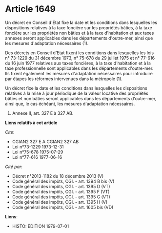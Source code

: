 # Article 1649

Un décret en Conseil d'Etat fixe la date et les conditions dans lesquelles les dispositions relatives à la taxe foncière sur
les propriétés bâties, à la taxe foncière sur les propriétés non bâties et à la taxe d'habitation et aux taxes annexes seront
applicables dans les départements d'outre-mer, ainsi que les mesures d'adaptation nécessaires (1).

Des décrets en Conseil d'Etat fixent les conditions dans lesquelles les lois n° 73-1229 du 31 décembre 1973, n° 75-678 du 29
juillet 1975 et n° 77-616 du 16 juin 1977 relatives aux taxes foncières, à la taxe d'habitation et à la taxe professionnelle
sont applicables dans les départements d'outre-mer. Ils fixent également les mesures d'adaptation nécessaires pour introduire
par étapes les réformes intervenues dans la métropole (1).

Un décret fixe la date et les conditions dans lesquelles les dispositions relatives à la mise à jour périodique de la valeur
locative des propriétés bâties et non bâties seront applicables dans les départements d'outre-mer, ainsi que, le cas échéant,
les mesures d'adaptation nécessaires.

1)  Annexe II, art. 327 E à 327 AB.

**Liens relatifs à cet article**

_Cite_:

  - CGIAN2 327 E A CGIAN2 327 AB
  - Loi n°73-1229 1973-12-31
  - Loi n°75-678 1975-07-29
  - Loi n°77-616 1977-06-16

_Cité par_:

  - Décret n°2013-1182 du 18 décembre 2013 (V)
  - Code général des impôts, CGI. - art. 1394 B bis (V)
  - Code général des impôts, CGI. - art. 1395 D (VT)
  - Code général des impôts, CGI. - art. 1395 F (VT)
  - Code général des impôts, CGI. - art. 1395 G (VT)
  - Code général des impôts, CGI. - art. 1395 H (V)
  - Code général des impôts, CGI. - art. 1605 bis (VD)

**Liens**:

  - HISTO: EDITION 1979-07-01
